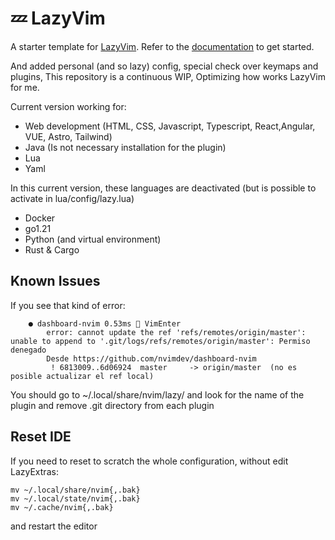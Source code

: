 # 💤 LazyVim

A starter template for [LazyVim](https://github.com/LazyVim/LazyVim).
Refer to the [documentation](https://lazyvim.github.io/installation) to get started.

And added personal (and so lazy) config, special check over keymaps and plugins,
This repository is a continuous WIP, Optimizing how works LazyVim for me.

Current version working for:

- Web development (HTML, CSS, Javascript, Typescript, React,Angular, VUE, Astro, Tailwind)
- Java (Is not necessary installation for the plugin)
- Lua
- Yaml

In this current version, these languages are deactivated (but is possible to activate in lua/config/lazy.lua)

- Docker
- go1.21
- Python (and virtual environment)
- Rust & Cargo

## Known Issues

If you see that kind of error:

```
    ● dashboard-nvim 0.53ms  VimEnter
        error: cannot update the ref 'refs/remotes/origin/master': unable to append to '.git/logs/refs/remotes/origin/master': Permiso denegado
        Desde https://github.com/nvimdev/dashboard-nvim
         ! 6813009..6d06924  master     -> origin/master  (no es posible actualizar el ref local)
```

You should go to ~/.local/share/nvim/lazy/ and look for the name of the plugin and remove .git directory from each plugin

## Reset IDE

If you need to reset to scratch the whole configuration, without edit LazyExtras:

```
mv ~/.local/share/nvim{,.bak}
mv ~/.local/state/nvim{,.bak}
mv ~/.cache/nvim{,.bak}
```

and restart the editor
